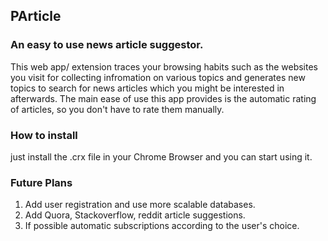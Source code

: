 ## PArticle 
### An easy to use news article suggestor.

This web app/ extension traces your browsing habits such as the websites you visit for collecting infromation on various topics and generates new topics to search for news articles which you might be interested in afterwards.
The main ease of use this app provides is the automatic rating of articles, so you don't have to rate them manually.

### How to install
just install the .crx file in your Chrome Browser and you can start using it.

### Future Plans
1) Add user registration and use more scalable databases.
2) Add Quora, Stackoverflow, reddit article suggestions.
3) If possible automatic subscriptions according to the user's choice.

